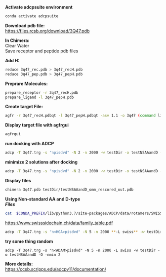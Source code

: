 **Activate adcpsuite environment**  
```sh
conda activate adcpsuite  
```
  
**Download pdb file:**  
https://files.rcsb.org/download/3Q47.pdb  
  
**In Chimera:**  
Clear Water   
Save receptor and peptide pdb files  
  
**Add H:**  
```sh
reduce 3q47_rec.pdb > 3q47_recH.pdb  
reduce 3q47_pep.pdb > 3q47_pepH.pdb  
```
  
**Preprare Molecules:**  
```sh
prepare_receptor -r 3q47_recH.pdb  
prepare_ligand -l 3q47_pepH.pdb
```
  
**Create target File:**  
```sh
agfr -r 3q47_recH.pdbqt -l 3q47_pepH.pdbqt -asv 1.1 -o 3q47 (command line)
```
  
**Display target file with agfrgui**    
```sh
agfrgui
```
  
**run docking with ADCP**  
```sh
adcp -T 3q47.trg -s "npisdvd" -N 2 -n 2000 -w testDir -o testNSAAandD -O
```
  
**minimize 2 solutions after docking**  
```sh
adcp -T 3q47.trg -s "npisdvd" -N 2 -n 2000 -w testDir -o testNSAAandD -O
```
    
**Display files**  
```sh
chimera 3q47.pdb testDir/testNSAAandD_omm_rescored_out.pdb
```
  
**Using Non-standard AA and D-type**  
***Files***  
```sh
cat  $CONDA_PREFIX/lib/python3.7/site-packages/ADCP/data/rotamers/SWISS_ROTAMER_LIST.dat
```
https://www.swisssidechain.ch/data/family_table.pdf  

```sh
adcp -T 3q47.trg -s "n<HGA>pisdvd" -N 5 -n 2000 **-L swiss** -w testDir -o testNSAAandD -O -nmin 2
```
   
**try some thing random**  
```
adcp -T 3q47.trg -s "n<ADAM>pisdvd" -N 5 -n 2000 -L swiss -w testDir -o testNSAAandD -O -nmin 2
```
  
**More details:**  
https://ccsb.scripps.edu/adcpv11/documentation/  
